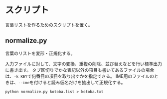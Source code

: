 # スクリプト

言葉リストを作るためのスクリプトを置く。

## normalize.py

言葉のリストを変形・正規化する。

入力ファイルに対して、文字の変換、重複の削除、並び替えなどを行い標準出力に書き出す。
タブ区切りでかな表記以外の項目も書いてあるファイルの場合は、`-k KEY`で何番目の項目を取り出すかを指定できる。
IME用のファイルのときは、`--ime`を付けると読み仮名だけを抽出して正規化する。

```
python normalize.py kotoba.list > kotoba.txt
```
